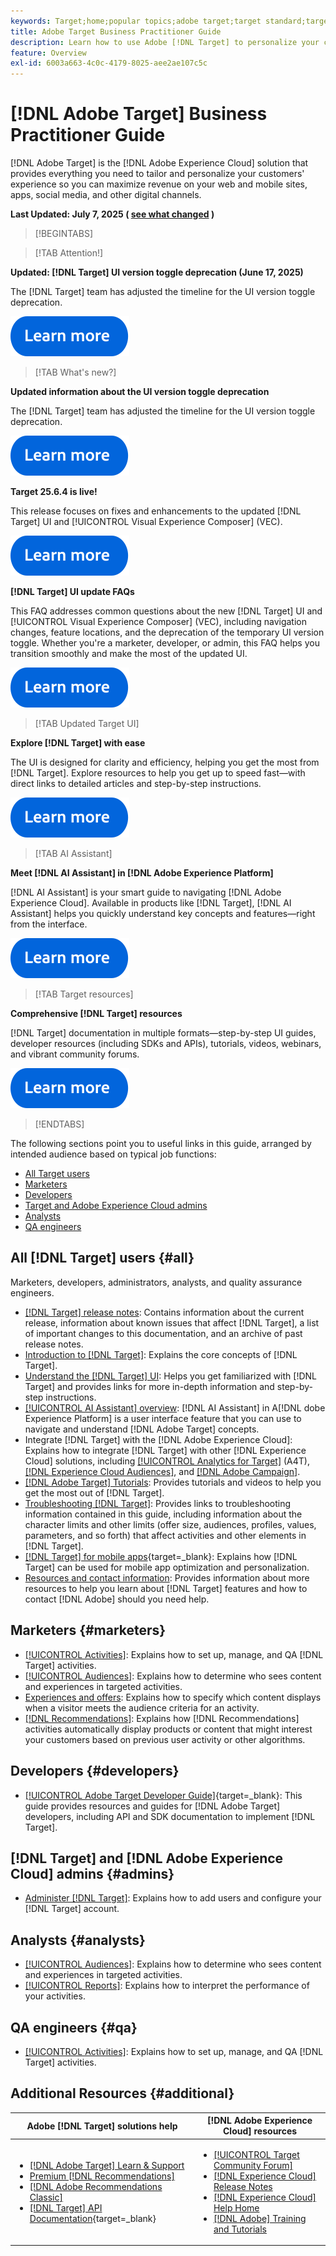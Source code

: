 ```yaml
---
keywords: Target;home;popular topics;adobe target;target standard;target premium;target documentation;adobe target documentation;practitioner guide;user guide 
title: Adobe Target Business Practitioner Guide
description: Learn how to use Adobe [!DNL Target] to personalize your customers' experience to maximize revenue on your web and mobile sites, apps, and other digital channels.
feature: Overview
exl-id: 6003a663-4c0c-4179-8025-aee2ae107c5c
---
```

# [!DNL Adobe Target] Business Practitioner Guide

[!DNL Adobe Target] is the [!DNL Adobe Experience Cloud] solution that provides everything you need to tailor and personalize your customers' experience so you can maximize revenue on your web and mobile sites, apps, social media, and other digital channels.

**Last Updated: July 7, 2025 ( [see what changed](r-release-notes/doc-change.md) )**

>[!BEGINTABS]

>[!TAB Attention!]

**Updated: [!DNL Target] UI version toggle deprecation (June 17, 2025)**

The [!DNL Target] team has adjusted the timeline for the UI version toggle deprecation.

[![Learn More icon](/help/main/assets/learn-more.svg)](/help/main/r-release-notes/release-notes.md#revised)

>[!TAB What's new?]

**Updated information about the UI version toggle deprecation**

The [!DNL Target] team has adjusted the timeline for the UI version toggle deprecation.

[![Learn More icon](/help/main/assets/learn-more.svg)](/help/main/r-release-notes/release-notes.md#revised)

**Target 25.6.4 is live!**

This release focuses on fixes and enhancements to the updated [!DNL Target] UI and [!UICONTROL Visual Experience Composer] (VEC).

[![Learn More icon](/help/main/assets/learn-more.svg)](/help/main/r-release-notes/release-notes.md)

**[!DNL Target] UI update FAQs**

This FAQ addresses common questions about the new [!DNL Target] UI and [!UICONTROL Visual Experience Composer] (VEC), including navigation changes, feature locations, and the deprecation of the temporary UI version toggle. Whether you're a marketer, developer, or admin, this FAQ helps you transition smoothly and make the most of the updated UI.

[![Learn More icon](/help/main/assets/learn-more.svg)](/help/main/c-intro/updated-ui-faq.md)

>[!TAB Updated Target UI]

**Explore [!DNL Target] with ease**

The UI is designed for clarity and efficiency, helping you get the most from [!DNL Target]. Explore resources to help you get up to speed fast&mdash;with direct links to detailed articles and step-by-step instructions.

[![Learn More icon](/help/main/assets/learn-more.svg)](/help/main/c-intro/understand-the-target-ui.md)

>[!TAB AI Assistant]

**Meet [!DNL AI Assistant] in [!DNL Adobe Experience Platform]**

[!DNL AI Assistant] is your smart guide to navigating [!DNL Adobe Experience Cloud]. Available in products like [!DNL Target], [!DNL AI Assistant] helps you quickly understand key concepts and features&mdash;right from the interface.

[![Learn More icon](/help/main/assets/learn-more.svg)](/help/main/c-intro/ai-assistant.md)

>[!TAB Target resources]

**Comprehensive [!DNL Target] resources**

[!DNL Target] documentation in multiple formats&mdash;step-by-step UI guides, developer resources (including SDKs and APIs), tutorials, videos, webinars, and vibrant community forums.

[![Learn More icon](/help/main/assets/learn-more.svg)](/help/main/r-release-notes/target-documentation.md)

>[!ENDTABS]

The following sections point you to useful links in this guide, arranged by intended audience based on typical job functions:

- [All Target users](#all)
- [Marketers](#marketers)
- [Developers](#developers)
- [Target and Adobe Experience Cloud admins](#admins)
- [Analysts](#analysts)
- [QA engineers](#qa)

## All [!DNL Target] users {#all}

Marketers, developers, administrators, analysts, and quality assurance engineers.

- [[!DNL Target] release notes](r-release-notes/release-notes.md): Contains information about the current release, information about known issues that affect [!DNL Target], a list of important changes to this documentation, and an archive of past release notes.
- [Introduction to [!DNL Target]](c-intro/intro.md): Explains the core concepts of [!DNL Target].
- [Understand the [!DNL Target] UI](/help/main/c-intro/understand-the-target-ui.md): Helps you get familiarized with [!DNL Target] and provides links for more in-depth information and step-by-step instructions.
- [[!UICONTROL AI Assistant] overview](/help/main/c-intro/ai-assistant.md): [!DNL AI Assistant] in A[!DNL dobe Experience Platform] is a user interface feature that you can use to navigate and understand [!DNL Adobe Target] concepts.
- Integrate [!DNL Target] with the [!DNL Adobe Experience Cloud]: Explains how to integrate [!DNL Target] with other [!DNL Experience Cloud] solutions, including [[!UICONTROL Analytics for Target]](/help/main/c-integrating-target-with-mac/a4t/a4t.md) (A4T), [[!DNL Experience Cloud Audiences]](/help/main/c-integrating-target-with-mac/mmp.md), and [[!DNL Adobe Campaign]](/help/main/c-integrating-target-with-mac/campaign-and-target.md).
- [[!DNL Adobe Target] Tutorials](https://experienceleague.adobe.com/docs/target-learn/tutorials/overview.html): Provides tutorials and videos to help you get the most out of [!DNL Target].
- [Troubleshooting [!DNL Target]](r-troubleshooting-target/troubleshooting-target.md): Provides links to troubleshooting information contained in this guide, including information about the character limits and other limits (offer size, audiences, profiles, values, parameters, and so forth) that affect activities and other elements in [!DNL Target].
- [[!DNL Target] for mobile apps](https://experienceleague.adobe.com/docs/target-dev/developer/mobile-apps/overview.html){target=_blank}: Explains how [!DNL Target] can be used for mobile app optimization and personalization.
- [Resources and contact information](cmp-resources-and-contact-information.md): Provides information about more resources to help you learn about [!DNL Target] features and how to contact [!DNL Adobe] should you need help.

## Marketers {#marketers}

- [[!UICONTROL Activities]](c-activities/activities.md): Explains how to set up, manage, and QA [!DNL Target] activities.
- [[!UICONTROL Audiences]](c-target/target.md): Explains how to determine who sees content and experiences in targeted activities.
- [Experiences and offers](c-experiences/experiences.md): Explains how to specify which content displays when a visitor meets the audience criteria for an activity.
- [[!DNL Recommendations]](c-recommendations/recommendations.md): Explains how [!DNL Recommendations] activities automatically display products or content that might interest your customers based on previous user activity or other algorithms.

## Developers {#developers}

- [[!UICONTROL Adobe Target Developer Guide]](https://experienceleague.adobe.com/docs/target-dev/developer/overview.html){target=_blank}: This guide provides resources and guides for [!DNL Adobe Target] developers, including API and SDK documentation to implement [!DNL Target].

## [!DNL Target] and [!DNL Adobe Experience Cloud] admins {#admins}

- [Administer [!DNL Target]](administrating-target/administrating-target.md): Explains how to add users and configure your [!DNL Target] account.

## Analysts {#analysts}

- [[!UICONTROL Audiences]](c-target/target.md): Explains how to determine who sees content and experiences in targeted activities.
- [[!UICONTROL Reports]](c-reports/reports.md): Explains how to interpret the performance of your activities.

## QA engineers {#qa}

- [[!UICONTROL Activities]](c-activities/activities.md): Explains how to set up, manage, and QA [!DNL Target] activities.

## Additional Resources {#additional}

| Adobe [!DNL Target] solutions help | [!DNL Adobe Experience Cloud] resources |
|--- |--- |
|<ul><li>[[!DNL Adobe Target] Learn & Support](https://helpx.adobe.com/support/target.html)</li><li>[Premium [!DNL Recommendations]](c-recommendations/recommendations.md)</li><li>[[!DNL Adobe Recommendations Classic]](/help/main/assets/adobe-recommendations-classic.pdf)</li><li>[[!DNL Target] API Documentation](https://experienceleague.adobe.com/docs/target-dev/developer/api/target-api-overview.html){target=_blank}</li></ul>|<ul><li>[[!UICONTROL Target Community Forum]](https://experienceleaguecommunities.adobe.com/t5/adobe-target/ct-p/adobe-target-community)</li><li>[[!DNL Experience Cloud] Release Notes](https://experienceleague.adobe.com/docs/release-notes/experience-cloud/current.html)</li><li>[[!DNL Experience Cloud] Help Home](https://helpx.adobe.com/support/experience-cloud.html)</li><li>[[!DNL Adobe] Training and Tutorials](https://helpx.adobe.com/learning.html?promoid=KAUDK)</li></ul>||
 